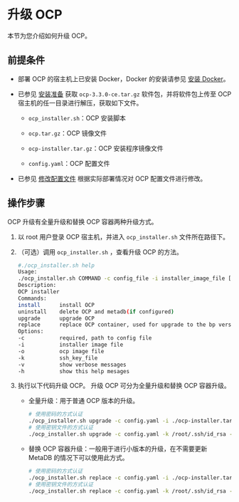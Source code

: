 # 升级 OCP

本节为您介绍如何升级 OCP。

## 前提条件

* 部署 OCP 的宿主机上已安装 Docker，Docker 的安装请参见 [安装 Docker](2.deployment-guide/8.deploy-appendix/1.install-docker.md)。

* 已参见 [安装准备](2.deployment-guide/4.installation-preparation.md) 获取 `ocp-3.3.0-ce.tar.gz` 软件包，并将软件包上传至 OCP 宿主机的任一目录进行解压，获取如下文件。

  * `ocp_installer.sh`：OCP 安装脚本

  * `ocp.tar.gz`：OCP 镜像文件

  * `ocp-installer.tar.gz`：OCP 安装程序镜像文件

  * `config.yaml`：OCP 配置文件
  
* 已参见 [修改配置文件](2.deployment-guide/5.modify-conf-file.md) 根据实际部署情况对 OCP 配置文件进行修改。

## 操作步骤

OCP 升级有全量升级和替换 OCP 容器两种升级方式。

1. 以 root 用户登录 OCP 宿主机，并进入 `ocp_installer.sh` 文件所在路径下。

2. （可选）调用 `ocp_installer.sh` ，查看升级 OCP 的方法。

   ```bash
   #./ocp_installer.sh help
   Usage:
   ./ocp_installer.sh COMMAND -c config_file -i installer_image_file [-o ocp_image_file] [-k ssh_key_file] [-v] [-h]
   Description:
   OCP installer
   Commands:
   install      install OCP
   uninstall    delete OCP and metadb(if configured)
   upgrade      upgrade OCP
   replace      replace OCP container, used for upgrade to the bp version, or just restart
   Options:
   -c           required, path to config file
   -i           installer image file
   -o           ocp image file
   -k           ssh_key_file
   -v           show verbose messages
   -h           show this help mesages
   ```

3. 执行以下代码升级 OCP。
   升级 OCP 可分为全量升级和替换 OCP 容器升级。

    * 全量升级：用于普通 OCP 版本的升级。

        ```bash
        # 使用密码的方式认证
        ./ocp_installer.sh upgrade -c config.yaml -i ./ocp-installer.tar.gz -o ./ocp.tar.gz
        # 使用密钥文件的方式认证
        ./ocp_installer.sh upgrade -c config.yaml -k /root/.ssh/id_rsa -i ./ocp-installer.tar.gz -o ./ocp.tar.gz
        ```

    * 替换 OCP 容器升级：一般用于进行小版本的升级，在不需要更新 MetaDB 的情况下可以使用此方式。

        ```bash
        # 使用密码的方式认证
        ./ocp_installer.sh replace -c config.yaml -i ./ocp-installer.tar.gz -o ./ocp.tar.gz
        # 使用密钥文件的方式认证
        ./ocp_installer.sh replace -c config.yaml -k /root/.ssh/id_rsa -i ./ocp-installer.tar.gz -o ./ocp.tar.gz
        ```
